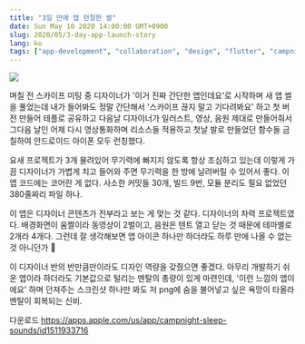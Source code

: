 ```yaml
---
title: "3일 만에 앱 런칭한 썰"
date: Sun May 10 2020 14:00:00 GMT+0900
slug: 2020/05/3-day-app-launch-story
lang: ko
tags: ["app-development", "collaboration", "design", "flutter", "campnight"]
---
```


![](/img/campnight-app.png)

며칠 전 스카이프 미팅 중 디자이너가 '이거 진짜 간단한 앱인데요'로 시작하며 새 앱 썰을 풀었는데 내가 들어봐도 정말 간단해서 '스카이프 끊지 말고 기다려봐요' 하고 첫 버전 만들어 테플로 공유하고 다음날 디자이너가 일러스트, 영상, 음원 제대로 만들어줘서 그다음 날인 어제 다시 영상통화하며 리소스들 적용하고 첫날 발로 만들었던 함수들 금칠하여 안드로이드 아이폰 모두 런칭했다.

요새 프로젝트가 3개 물려있어 무기력에 빠지지 않도록 항상 조심하고 있는데 이렇게 가끔 디자이너가 가볍게 치고 들어와 주면 무기력을 한 방에 날려버릴 수 있어서 좋다. 이 앱 코드에는 코어란 게 없다. 사소한 커밋들 30개, 빌드 9번, 모듈 분리도 필요 없었던 380줄짜리 파일 하나.

이 앱은 디자이너 콘텐츠가 전부라고 보는 게 맞는 것 같다. 디자이너의 차력 프로젝트였다. 배경화면이 움짤이라 동영상이 2벌이고, 음원은 텐트 열고 닫는 것 때문에 테마별로 2개라 4개다. 그런데 잘 생각해보면 앱 아이콘 하나만 하더라도 하루 만에 나올 수 없는 것 아니던가 🤨

이 디자이너 반의 반만큼만이라도 디자인 역량을 갖췄으면 좋겠다. 아무리 개발하기 쉬운 앱이라 하더라도 기본값으로 털리는 멘탈의 총량이 있게 마련인데, '이런 느낌의 앱이에요' 하며 던져주는 스크린샷 하나만 봐도 저 png에 숨을 불어넣고 싶은 욕망이 타올라 멘탈이 회복되는 신비.

다운로드 https://apps.apple.com/us/app/campnight-sleep-sounds/id1511933716
